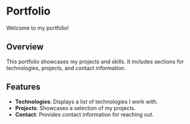 # Portfolio

Welcome to my portfolio!

## Overview

This portfolio showcases my projects and skills. It includes sections for technologies, projects, and contact information.

## Features

- **Technologies**: Displays a list of technologies I work with.
- **Projects**: Showcases a selection of my projects.
- **Contact**: Provides contact information for reaching out.
